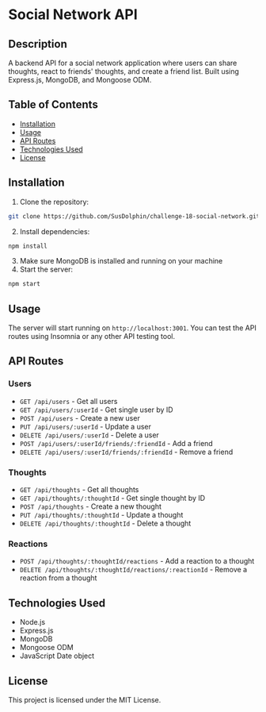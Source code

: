 # Social Network API

## Description
A backend API for a social network application where users can share thoughts, react to friends' thoughts, and create a friend list. Built using Express.js, MongoDB, and Mongoose ODM.

## Table of Contents
- [Installation](#installation)
- [Usage](#usage)
- [API Routes](#api-routes)
- [Technologies Used](#technologies-used)
- [License](#license)

## Installation
1. Clone the repository:
```bash
git clone https://github.com/SusDolphin/challenge-18-social-network.git
```
2. Install dependencies:
```bash
npm install
```
3. Make sure MongoDB is installed and running on your machine
4. Start the server:
```bash
npm start
```

## Usage
The server will start running on `http://localhost:3001`. You can test the API routes using Insomnia or any other API testing tool.

## API Routes

### Users
- `GET /api/users` - Get all users
- `GET /api/users/:userId` - Get single user by ID
- `POST /api/users` - Create a new user
- `PUT /api/users/:userId` - Update a user
- `DELETE /api/users/:userId` - Delete a user
- `POST /api/users/:userId/friends/:friendId` - Add a friend
- `DELETE /api/users/:userId/friends/:friendId` - Remove a friend

### Thoughts
- `GET /api/thoughts` - Get all thoughts
- `GET /api/thoughts/:thoughtId` - Get single thought by ID
- `POST /api/thoughts` - Create a new thought
- `PUT /api/thoughts/:thoughtId` - Update a thought
- `DELETE /api/thoughts/:thoughtId` - Delete a thought

### Reactions
- `POST /api/thoughts/:thoughtId/reactions` - Add a reaction to a thought
- `DELETE /api/thoughts/:thoughtId/reactions/:reactionId` - Remove a reaction from a thought

## Technologies Used
- Node.js
- Express.js
- MongoDB
- Mongoose ODM
- JavaScript Date object

## License
This project is licensed under the MIT License.
